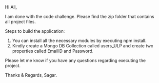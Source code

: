 Hi All,

I am done with the code challenge. Please find the zip folder that contains all project files.

Steps to build the application: 

1. You can install all the necessary modules by executing npm install.
2. Kindly create a Mongo DB Collection called users_ULP and create two properties called EmailID and Password.

Please let me know if you have any questions regarding executing the project.

Thanks & Regards,
Sagar.
